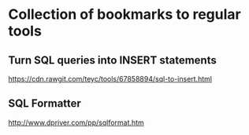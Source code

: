Collection of bookmarks to regular tools
===

Turn SQL queries into INSERT statements
----

https://cdn.rawgit.com/teyc/tools/67858894/sql-to-insert.html


SQL Formatter
---

http://www.dpriver.com/pp/sqlformat.htm


